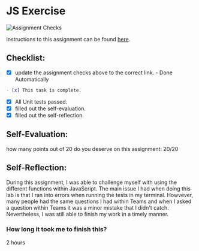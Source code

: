JS Exercise
===================================
![Assignment Checks](https://s///github.com/IT3049C-Fall20/2-javascript-exercise-kootinja/workflows/Assignment%20Checks/badge.svg)

Instructions to this assignment can be found [here](https://it3049c.github.io/Material/Assignments/2.JavaScript_Exercises/).

## Checklist:
- [x] update the assignment checks above to the correct link. - Done Automatically
```md
- [x] This task is complete.
```
- [x] All Unit tests passed.
- [x] filled out the self-evaluation.
- [x] filled out the self-reflection.

## Self-Evaluation: 
how many points out of 20 do you deserve on this assignment: 20/20

## Self-Reflection:
During this assignment, I was able to challenge myself with using the different functions within JavaScript. The main issue I had when doing this lab is that I ran into errors when running the tests in my terminal. Howvever, many people had the same questions I had within Teams and when I asked a question within Teams it was a minor mistake that I didn't catch. Nevertheless, I was still able to finish my work in a timely manner.


### How long it took me to finish this?
2 hours
